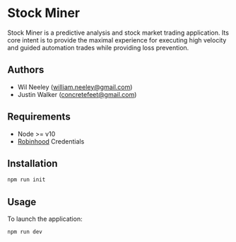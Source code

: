 # Stock Miner

Stock Miner is a predictive analysis and stock market trading application. Its core
intent is to provide the maximal experience for executing high velocity and guided 
automation trades while providing loss prevention.

## Authors

- Wil Neeley ([william.neeley@gmail.com](mailto:william.neeley@gmail.com))
- Justin Walker ([concretefeet@gmail.com](mailto:concretefeet@gmail.com))

## Requirements

- Node >= v10
- [Robinhood](https://robinhood.com) Credentials 

## Installation

``` bash
npm run init
```

## Usage

To launch the application:

``` bash
npm run dev
```
